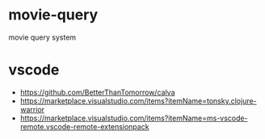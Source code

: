 # movie-query
movie query system


# vscode

* https://github.com/BetterThanTomorrow/calva
* https://marketplace.visualstudio.com/items?itemName=tonsky.clojure-warrior
* https://marketplace.visualstudio.com/items?itemName=ms-vscode-remote.vscode-remote-extensionpack